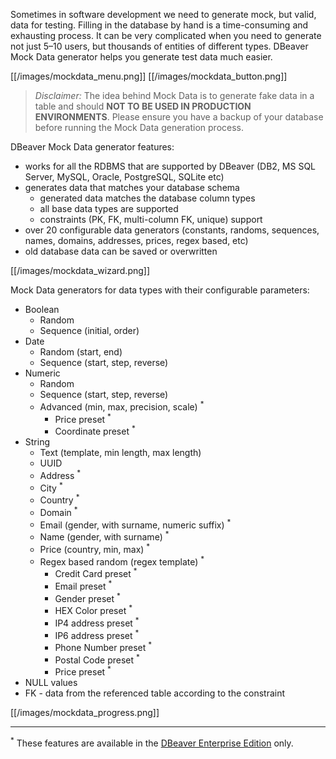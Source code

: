 Sometimes in software development we need to generate mock, but valid, data for testing. Filling in the database by hand is a time-consuming and exhausting process. It can be very complicated when you need to generate not just 5–10 users, but thousands of entities of different types. DBeaver Mock Data generator helps you generate test data much easier.

[[/images/mockdata_menu.png]] [[/images/mockdata_button.png]]

> _Disclaimer:_ The idea behind Mock Data is to generate fake data in a table and should **NOT TO BE USED IN PRODUCTION ENVIRONMENTS**. Please ensure you have a backup of your database before running the Mock Data generation process.

DBeaver Mock Data generator features:
* works for all the RDBMS that are supported by DBeaver (DB2, MS SQL Server, MySQL, Oracle, PostgreSQL, SQLite etc)
* generates data that matches your database schema
    * generated data matches the database column types
    * all base data types are supported
    * constraints (PK, FK, multi-column FK, unique) support
* over 20 configurable data generators (constants, randoms, sequences, names, domains, addresses, prices, regex based, etc)
* old database data can be saved or overwritten

[[/images/mockdata_wizard.png]]

Mock Data generators for data types with their configurable parameters:
* Boolean
    * Random
    * Sequence (initial, order)
* Date
    * Random (start, end)
    * Sequence (start, step, reverse)
* Numeric
    * Random
    * Sequence (start, step, reverse)
    * Advanced (min, max, precision, scale) <sup>*</sup>
        * Price preset <sup>*</sup>
        * Coordinate preset <sup>*</sup>
* String
    * Text (template, min length, max length)
    * UUID
    * Address <sup>*</sup>
    * City <sup>*</sup>
    * Country <sup>*</sup>
    * Domain <sup>*</sup>
    * Email (gender, with surname, numeric suffix) <sup>*</sup>
    * Name (gender, with surname) <sup>*</sup>
    * Price (country, min, max) <sup>*</sup>
    * Regex based random (regex template) <sup>*</sup>
        * Credit Card preset <sup>*</sup>
        * Email preset <sup>*</sup>
        * Gender preset <sup>*</sup>
        * HEX Color preset <sup>*</sup>
        * IP4 address preset <sup>*</sup>
        * IP6 address preset <sup>*</sup>
        * Phone Number preset <sup>*</sup>
        * Postal Code preset <sup>*</sup>
        * Price preset <sup>*</sup>
* NULL values
* FK - data from the referenced table according to the constraint

[[/images/mockdata_progress.png]]

***
<sup>*</sup> These features are available in the [DBeaver Enterprise Edition](https://dbeaver.com/) only.